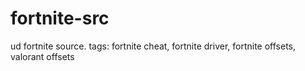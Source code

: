 # fortnite-src
ud fortnite source. tags: fortnite cheat, fortnite driver, fortnite offsets, valorant offsets
